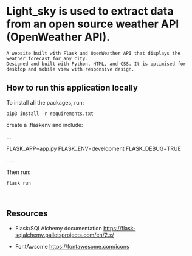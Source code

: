 # Light_sky is used to extract data from an open source weather API (OpenWeather API).
    A website built with Flask and OpenWeather API that displays the weather forecast for any city. 
    Designed and built with Python, HTML, and CSS. It is optimised for desktop and mobile view with responsive design.


## How to run this application locally

To install all the packages, run:

```
pip3 install -r requirements.txt

```
create a .flaskenv and include:

...

FLASK_APP=app.py
FLASK_ENV=development
FLASK_DEBUG=TRUE

.....

Then run:

```
flask run

```

​
## Resources
-   Flask/SQLAlchemy documentation
https://flask-sqlalchemy.palletsprojects.com/en/2.x/

- FontAwsome 
https://fontawesome.com/icons